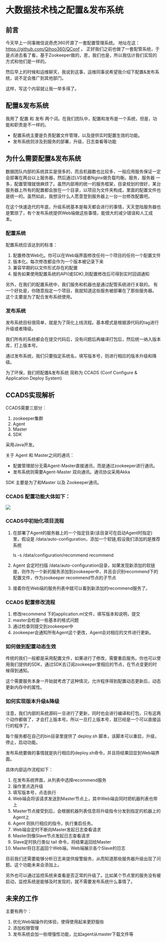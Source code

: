 # 大数据技术栈之配置&发布系统

## 前言

今天早上一同事微信说奇虎360开源了一套配置管理系统。 地址在这： https://github.com/Qihoo360/QConf 。 正好我们之前也做了一套配管系统，于是点进去看了看，基于Zookeeper做的，恩，我们也是，所以我估计我们实现的方式和他们是一样的。

然后早上的时候和运维聊天，我说到这事，运维同事说希望我介绍下配置&发布系统，说不定会推广到其他部门。

这样，写这个内容就让我一举多得了。

## 配置&发布系统

我用了 配置 和 发布 两个词。在我们团队中，配置和发布是一个系统，但是，功能和职责是不一样的。

* 配置系统主要是负责配置文件管理，以及提供实时配置生效的功能。
* 发布系统则涉及到服务的部署，升级，日志查看等功能

## 为什么需要配置&发布系统

数据团队内部的系统其实是很多的，而且机器数也比较多，一般应用服务保证一定会部署在两台以上服务器，然后通过LVS或者Nginx做负载均衡。服务，服务器 一多，配置管理就很麻烦了。虽然内部用的统一的服务框架，目录规划的很好，某台服务器上所有的配置都会放在一个目录，以项目为文件夹构成，里面的配置文件也是统一的。虽然如此，我想没什么人愿意登到服务器上一台一台修改配置吧。

在这个快速迭代的年底，升级系统基本是每天都会进行的事情，天天登陆服务器也是繁琐了，有个发布系统提供Web端做这些事情，能很大的减少错误和人工成本。

### 配置系统

配置系统应该达到的标准：

1. 配置修改Web化。你可以在Web端界面修改任何一个项目的任何一个配置文件
2. 版本化。每次修改都会作为一个版本被记录下来
3. 兼容早期的以文件形式存在的配置
4. 服务如果使用配置系统的API(或SDK),则配置修改后可得到实时回调通知

另外，在我们的配置系统中，我们服务和机器也是通过配管系统进行关联的。
有一个好处是，你随意指定一个项目，我就知道这些服务被部署在了那些服务器。
这个主要是为了配合发布系统使用。

### 发布系统

发布系统目标很简单，就是为了简化上线流程。基本模式是根据源代码的tag进行升级或者降级。

我们所有的系统都会在提交代码后，没有问题后再编译打包后，然后统一纳入版本库，打上版本号。

通过发布系统，我们只要指定系统名，填写版本号，则进行相应的版本升级和降级。

为了环保，我们把配置&发布系统 简称为 CCADS (Conf Configure & Application Deploy System)

## CCADS实现解析


CCADS需要三部分：

1. zookeeper集群
2. Agent
3. Master
4. SDK

采用Java开发。

关于 Agent 和 Master之间的通讯：

* 配置管理部分无需Agent-Master直接通讯，而是通过zookeeper进行通讯。
* 发布系统则需要Agent-Master 双向通讯。通讯协议采用Akka

SDK 主要是为了和Master 以及 Zookeeper通讯。

### CCADS 配置功能大体如下：

![](http://ww2.sinaimg.cn/large/686443cegw1eqzdncm76gj216g0w6n0k.jpg)

### CCADS中初始化项目流程

1. 在部署了Agent的服务器上的一个指定目录(该目录可在启动Agent时指定)里，假设是 /data/auto-configuration，添加一个软链,假设我们添加的是推荐系统

      ls  -s /data/configuration/recommend  recommend

2. Agent 会定时扫描 /data/auto-configuration目录，如果发现新添加的软链接，则作为一个新的服务添加到zookeeper中，并且会识别recommend下的配置文件，作为zookeeper recommend节点的子节点

3.  接着你在Web端的服务列表中就可以看到新添加的recommend服务了。

### CCADS 配置修改流程

1. 修改recommend 下的application.ml文件，填写版本和说明，提交
2. master会检查一些基本的格式问题
3. 通过检查则提交到zookeeper中
4. zookeeper会通知所有Agent这个更改，Agent会对相应的文件进行更新。

### 如何做到配置动态生效

传统的我们一般都是采用配置文件，如果进行了修改，需要重启服务。你也可以使用我们提供的SDK，通过SDK去订阅zookeeper里相应的节点，在节点变更的时候得到通知。

这个需要服务本身一开始就考虑了这种情况，允许程序得到配置动态更新后，动态更新内存中的属性。

### 如何实现版本升级&降级

注意，我们内部的系统源码一旦进行了更新，同时也会进行编译和打包，只有这两个动作都做了，才会打上版本号。所以一旦打上版本号，就已经是一个可以直接运行的程序了。

每个服务都在自己的bin目录里提供了 deploy.sh 脚本，该脚本可以重启，升级，停止，启动功能。

发布系统要做的事情就是执行相应的deploy.sh命令，并且将结果回显到Web端界面。

具体内部运作流程如下：

1. 在发布系统界面，从列表中选择recommend服务
2. 操作里点选升级
3. 填写版本号，点击执行
4. Web端会将该请求发送到Master节点上，其中Web端会同时把机器列表也带上
5. Master节点接受到后，会根据机器列表信息将升级指令分发到指定的机器上的Agent上
6.  Agent 则执行相应的指令，执行重启任务。
7.  Web端会定时不断向Master发起日志查看请求
8.  Master则像Slave节点发起日志查看请求
9.  Slave定时执行类似 tail 命令，将结果返回给Master
10.  Master将日志返回个Web端，Web端展示各个Slave的日志

目前我们还需要能够分析日志来提供报警服务，从而知道那些服务器升级出现了问题。这个功能未来会添加上。

另外也可以通过监控系统来查看是否正常的升级了。比如某个节点里的服务没有被启动，监控系统是能够及时发现的，就不需要发布系统什么事情了。

## 未来的工作

主要有两个：

1. 优化Web端操作的体验，使得使用起来更舒服些
2. 添加权限管理 
3. 发布系统会加一些增强性功能，比如agent从master下载文件等






